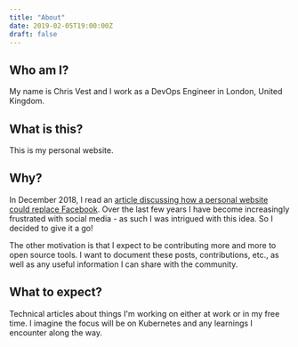 ```yaml
---
title: "About"
date: 2019-02-05T19:00:00Z
draft: false
---
```


## Who am I?

My name is Chris Vest and I work as a DevOps Engineer in London, United Kingdom.

## What is this?

This is my personal website.

## Why?

In December 2018, I read an [article discussing how a personal website could replace Facebook](https://motherboard.vice.com/en_us/article/vbanny/we-should-replace-facebook-with-personal-websites). Over the last few years I have become increasingly frustrated with social media - as such I was intrigued with this idea. So I decided to give it a go!

The other motivation is that I expect to be contributing more and more to open source tools. I want to document these posts, contributions, etc., as well as any useful information I can share with the community.

## What to expect?

Technical articles about things I'm working on either at work or in my free time. I imagine the focus will be on Kubernetes and any learnings I encounter along the way.